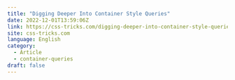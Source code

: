 ```yaml
---
title: "Digging Deeper Into Container Style Queries"
date: 2022-12-01T13:59:06Z
link: https://css-tricks.com/digging-deeper-into-container-style-queries/?utm_medium=RSS&utm_source=news.12bit.vn
site: css-tricks.com
language: English
category:
  - Article
  - container-queries
draft: false
---
```

